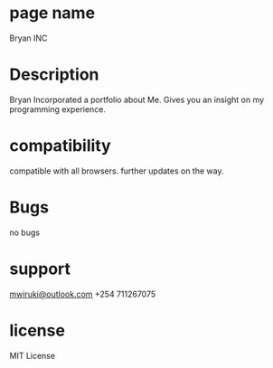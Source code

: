 # page  name
  Bryan INC
# Description
 Bryan Incorporated a portfolio about  Me. Gives you an insight on my programming experience.
# compatibility
  compatible with all browsers.
  further updates on the way.  
# Bugs
no bugs
# support
mwiruki@outlook.com
+254 711267075
# license
MIT License
